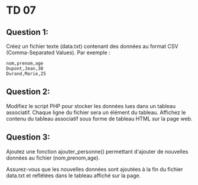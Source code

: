 # TD 07
## Question 1:
Créez un fichier texte (data.txt) contenant des données au format CSV (Comma-Separated Values). Par exemple :
```
nom,prenom,age
Dupont,Jean,30
Durand,Marie,25
```
## Question 2:
Modifiez le script PHP pour stocker les données lues dans un tableau associatif. Chaque ligne du fichier sera un élément du tableau.
Affichez le contenu du tableau associatif sous forme de tableau HTML sur la page web.
## Question 3:
Ajoutez une fonction ajouter_personne() permettant d'ajouter de nouvelles données au fichier (nom,prenom,age).

Assurez-vous que les nouvelles données sont ajoutées à la fin du fichier data.txt et reflétées dans le tableau affiché sur la page.